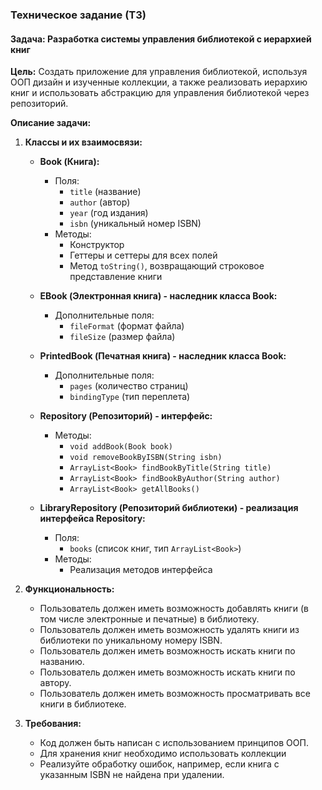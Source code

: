 ### Техническое задание (ТЗ)

#### Задача: Разработка системы управления библиотекой с иерархией книг

**Цель:**
Создать приложение для управления библиотекой, используя ООП дизайн и изученные коллекции, а также реализовать иерархию книг и использовать абстракцию для управления библиотекой через репозиторий.

**Описание задачи:**

1. **Классы и их взаимосвязи:**
    - **Book (Книга):**
        - Поля:
            - `title` (название)
            - `author` (автор)
            - `year` (год издания)
            - `isbn` (уникальный номер ISBN)
        - Методы:
            - Конструктор
            - Геттеры и сеттеры для всех полей
            - Метод `toString()`, возвращающий строковое представление книги

    - **EBook (Электронная книга) - наследник класса Book:**
        - Дополнительные поля:
            - `fileFormat` (формат файла)
            - `fileSize` (размер файла)

    - **PrintedBook (Печатная книга) - наследник класса Book:**
        - Дополнительные поля:
            - `pages` (количество страниц)
            - `bindingType` (тип переплета)

    - **Repository (Репозиторий) - интерфейс:**
        - Методы:
            - `void addBook(Book book)`
            - `void removeBookByISBN(String isbn)`
            - `ArrayList<Book> findBookByTitle(String title)`
            - `ArrayList<Book> findBookByAuthor(String author)`
            - `ArrayList<Book> getAllBooks()`

    - **LibraryRepository (Репозиторий библиотеки) - реализация интерфейса Repository:**
        - Поля:
            - `books` (список книг, тип `ArrayList<Book>`)
        - Методы:
            - Реализация методов интерфейса

2. **Функциональность:**
    - Пользователь должен иметь возможность добавлять книги (в том числе электронные и печатные) в библиотеку.
    - Пользователь должен иметь возможность удалять книги из библиотеки по уникальному номеру ISBN.
    - Пользователь должен иметь возможность искать книги по названию.
    - Пользователь должен иметь возможность искать книги по автору.
    - Пользователь должен иметь возможность просматривать все книги в библиотеке.

3. **Требования:**
    - Код должен быть написан с использованием принципов ООП.
    - Для хранения книг необходимо использовать коллекции
    - Реализуйте обработку ошибок, например, если книга с указанным ISBN не найдена при удалении.

